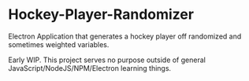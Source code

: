# Hockey-Player-Randomizer

Electron Application that generates a hockey player off randomized and sometimes weighted variables.

Early WIP. This project serves no purpose outside of general JavaScript/NodeJS/NPM/Electron learning things.
